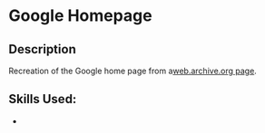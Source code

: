 # Google Homepage
## Description
Recreation of the Google home page from a[web.archive.org page](https://web.archive.org/web/20191130234759/https://www.google.com/).

## Skills Used:
* 